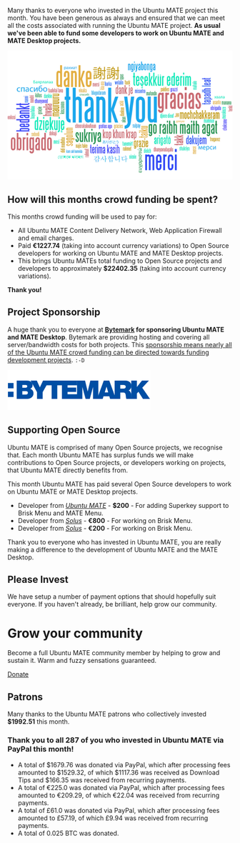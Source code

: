 <!--
.. title: Ubuntu MATE May 2017 supporters
.. slug: ubuntu-mate-may-2017-supporters
.. date: 2017-06-01 13:00:00 UTC
.. tags: Ubuntu,MATE,community,donate
.. link:
.. description: Community members who supported Ubuntu MATE this month.
.. type: text
.. author: Martin Wimpress
-->

Many thanks to everyone who invested in the Ubuntu MATE project this
month. You have been generous as always and ensured that we can meet
all the costs associated with running the Ubuntu MATE project. **As
usual we've been able to fund some developers to work on Ubuntu MATE
and MATE Desktop projects.**

<div align="center">
<img src="/gallery/blog/thankyou.png" alt="Thank you!" title="Thank You!"/>
</div>

## How will this months crowd funding be spent?

This months crowd funding will be used to pay for:

  * All Ubuntu MATE Content Delivery Network, Web Application Firewall and email charges.
  * Paid **&euro;1227.74** (taking into account currency variations) to Open Source developers for working on Ubuntu MATE and MATE Desktop projects.
  * This brings Ubuntu MATEs total funding to Open Source projects and developers to approximately **$22402.35** (taking into account currency variations).

**Thank you!**

## Project Sponsorship

A huge thank you to everyone at
**[Bytemark](https://www.bytemark.co.uk/r/ubuntu-mate/) for
sponsoring Ubuntu MATE and MATE Desktop**. Bytemark are providing hosting
and covering all server/bandwidth costs for both projects. This
[sponsorship means nearly all of the Ubuntu MATE crowd
funding can be directed towards funding development
projects](https://ubuntu-mate.org/blog/bytemark-sponsor-ubuntu-mate/).
`:-D`

<div class="well bs-component">
      <a href="http://www.bytemark.co.uk/r/ubuntu-mate/"><img class="centered" src="/images/sponsors/bytemark.png" alt="Bytemark" /></a>
</div>

## Supporting Open Source

Ubuntu MATE is comprised of many Open Source projects, we recognise
that. Each month Ubuntu MATE has surplus funds we will make
contributions to Open Source projects, or developers working on
projects, that Ubuntu MATE directly benefits from.

This month Ubuntu MATE has paid several Open Source developers to work
on Ubuntu MATE or MATE Desktop projects.

  * Developer from *[Ubuntu MATE](https://ubuntu-mate.org/)* - **$200** - For adding Superkey support to Brisk Menu and MATE Menu.
  * Developer from *[Solus](https://solus-project.com/)* - **&euro;800** - For working on Brisk Menu.
  * Developer from *[Solus](https://solus-project.com/)* - **&euro;200** - For working on Brisk Menu.

Thank you to everyone who has invested in Ubuntu MATE, you are really
making a difference to the development of Ubuntu MATE and the MATE
Desktop.

## Please Invest

We have setup a number of payment options that should hopefully suit
everyone. If you haven't already, be brilliant, help grow our
community.

<div class="bs-component">
    <div class="jumbotron">
        <h1>Grow your community</h1>
        <p>Become a full Ubuntu MATE community member by helping to grow and
        sustain it. Warm and fuzzy sensations guaranteed.</p>
        <a href="/donate/" class="btn btn-primary btn-lg">Donate</a>
        </p>
    </div>
</div>

## Patrons

Many thanks to the Ubuntu MATE patrons who collectively invested **$1992.51** this month.

<h3>Thank you to all 287 of you who invested in Ubuntu MATE via PayPal this month!</h3>

  * A total of $1679.76 was donated via PayPal, which after processing fees amounted to $1529.32, of which $1117.36 was received as Download Tips and $166.35 was received from recurring payments.
  * A total of &euro;225.0 was donated via PayPal, which after processing fees amounted to &euro;209.29, of which &euro;22.04 was received from recurring payments.
  * A total of &pound;61.0 was donated via PayPal, which after processing fees amounted to &pound;57.19, of which &pound;9.94 was received from recurring payments.
  * A total of 0.025 BTC was donated.